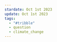 ```yaml
---
stardate: Oct 1st 2023
update: Oct 1st 2023
tags:
  - "#tribble"
  - question
  - climate_change
---
```

